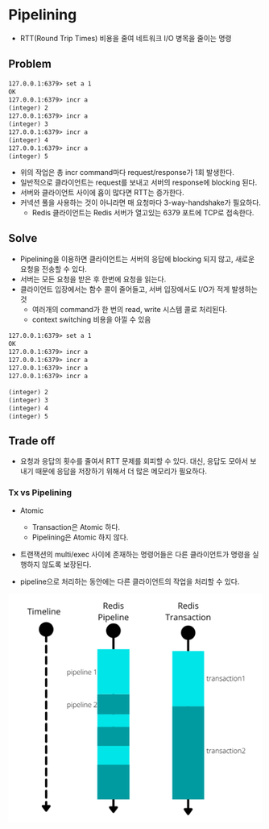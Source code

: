 # Pipelining
- RTT(Round Trip Times) 비용을 줄여 네트워크 I/O 병목을 줄이는 명령


## Problem

```
127.0.0.1:6379> set a 1
OK
127.0.0.1:6379> incr a
(integer) 2
127.0.0.1:6379> incr a
(integer) 3
127.0.0.1:6379> incr a
(integer) 4
127.0.0.1:6379> incr a
(integer) 5
```

- 위의 작업은 총 incr command마다 request/response가 1회 발생한다.
- 일반적으로 클라이언트는 request를 보내고 서버의 response에 blocking 된다.
- 서버와 클라이언트 사이에 홉이 많다면 RTT는 증가한다.
- 커넥션 풀을 사용하는 것이 아니라면 매 요청마다 3-way-handshake가 필요하다.
  - Redis 클라이언트는 Redis 서버가 열고있는 6379 포트에 TCP로 접속한다.

## Solve
- Pipelining을 이용하면 클라이언트는 서버의 응답에 blocking 되지 않고, 새로운 요청을 전송할 수 있다. 
- 서버는 모든 요청을 받은 후 한번에 요청을 읽는다.
- 클라이언트 입장에서는 함수 콜이 줄어들고, 서버 입장에서도 I/O가 적게 발생하는 것
  - 여러개의 command가 한 번의 read, write 시스템 콜로 처리된다.
  - context switching 비용을 아낄 수 있음

```
127.0.0.1:6379> set a 1
OK
127.0.0.1:6379> incr a
127.0.0.1:6379> incr a
127.0.0.1:6379> incr a
127.0.0.1:6379> incr a

(integer) 2
(integer) 3
(integer) 4
(integer) 5
```

## Trade off
- 요청과 응답의 횟수를 줄여서 RTT 문제를 회피할 수 있다. 대신, 응답도 모아서 보내기 때문에 응답을 저장하기 위해서 더 많은 메모리가 필요하다.


### Tx vs Pipelining
- Atomic
  - Transaction은 Atomic 하다.
  - Pipelining은 Atomic 하지 않다.

- 트랜잭션의 multi/exec 사이에 존재하는 명령어들은 다른 클라이언트가 명령을 실행하지 않도록 보장된다.
- pipeline으로 처리하는 동안에는 다른 클라이언트의 작업을 처리할 수 있다.

![img_6.png](img_6.png)
